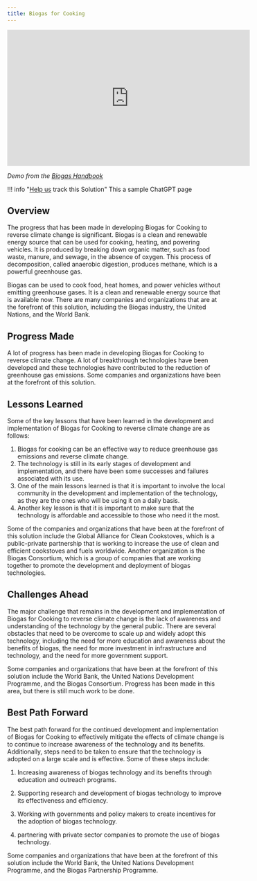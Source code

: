 ```yaml
---
title: Biogas for Cooking
---
```


<iframe width="560" height="315" src="https://www.youtube-nocookie.com/embed/ORsAEiT5bdc" title="YouTube video player" frameborder="0" allow="accelerometer; autoplay; clipboard-write; encrypted-media; gyroscope; picture-in-picture; web-share" allowfullscreen></iframe>

_Demo from the [Biogas Handbook](https://turnwasteintoenergy.com/product/biogas-handbook-step-by-step-guide/)_

!!! info "[Help us](../../contribute) track this Solution"
    This a sample ChatGPT page

## Overview

The progress that has been made in developing Biogas for Cooking to reverse climate change is significant. Biogas is a clean and renewable energy source that can be used for cooking, heating, and powering vehicles. It is produced by breaking down organic matter, such as food waste, manure, and sewage, in the absence of oxygen. This process of decomposition, called anaerobic digestion, produces methane, which is a powerful greenhouse gas.

Biogas can be used to cook food, heat homes, and power vehicles without emitting greenhouse gases. It is a clean and renewable energy source that is available now. There are many companies and organizations that are at the forefront of this solution, including the Biogas industry, the United Nations, and the World Bank.

## Progress Made

A lot of progress has been made in developing Biogas for Cooking to reverse climate change. A lot of breakthrough technologies have been developed and these technologies have contributed to the reduction of greenhouse gas emissions. Some companies and organizations have been at the forefront of this solution.

## Lessons Learned

Some of the key lessons that have been learned in the development and implementation of Biogas for Cooking to reverse climate change are as follows: 

1. Biogas for cooking can be an effective way to reduce greenhouse gas emissions and reverse climate change.
2. The technology is still in its early stages of development and implementation, and there have been some successes and failures associated with its use. 
3. One of the main lessons learned is that it is important to involve the local community in the development and implementation of the technology, as they are the ones who will be using it on a daily basis. 
4. Another key lesson is that it is important to make sure that the technology is affordable and accessible to those who need it the most. 

Some of the companies and organizations that have been at the forefront of this solution include the Global Alliance for Clean Cookstoves, which is a public-private partnership that is working to increase the use of clean and efficient cookstoves and fuels worldwide. Another organization is the Biogas Consortium, which is a group of companies that are working together to promote the development and deployment of biogas technologies.

## Challenges Ahead

The major challenge that remains in the development and implementation of Biogas for Cooking to reverse climate change is the lack of awareness and understanding of the technology by the general public. There are several obstacles that need to be overcome to scale up and widely adopt this technology, including the need for more education and awareness about the benefits of biogas, the need for more investment in infrastructure and technology, and the need for more government support.

Some companies and organizations that have been at the forefront of this solution include the World Bank, the United Nations Development Programme, and the Biogas Consortium. Progress has been made in this area, but there is still much work to be done.

## Best Path Forward

The best path forward for the continued development and implementation of Biogas for Cooking to effectively mitigate the effects of climate change is to continue to increase awareness of the technology and its benefits. Additionally, steps need to be taken to ensure that the technology is adopted on a large scale and is effective. Some of these steps include:

1. Increasing awareness of biogas technology and its benefits through education and outreach programs.

2. Supporting research and development of biogas technology to improve its effectiveness and efficiency.

3. Working with governments and policy makers to create incentives for the adoption of biogas technology.

4. partnering with private sector companies to promote the use of biogas technology.

Some companies and organizations that have been at the forefront of this solution include the World Bank, the United Nations Development Programme, and the Biogas Partnership Programme.
